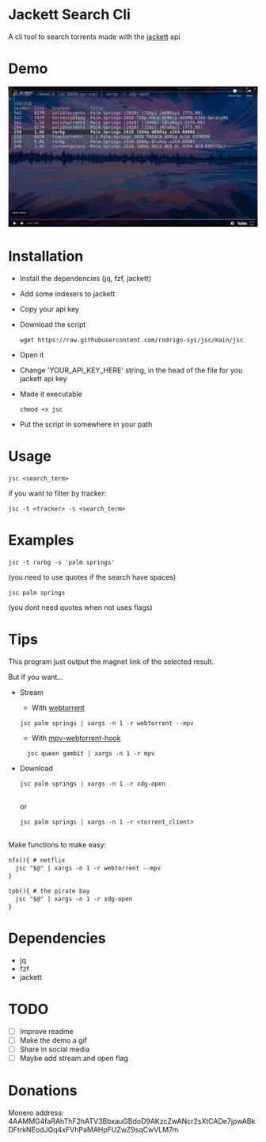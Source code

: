 # Jackett Search Cli
A cli tool to search torrents made with the [jackett](https://github.com/Jackett/Jackett) api

# Demo

[![jsc demo](./demo.png)](https://www.youtube.com/embed/vS_9F329lpQ)

# Installation

- Install the dependencies (jq, fzf, jackett)
- Add some indexers to jackett
- Copy your api key
- Download the script
 
  ```shell
  wget https://raw.githubusercontent.com/rodrigo-sys/jsc/main/jsc
  ```
- Open it
- Change 'YOUR_API_KEY_HERE' string, in the head of the file for you jackett api key
- Made it executable

  ```shell
  chmod +x jsc
  ```
- Put the script in somewhere in your path 
   
# Usage 
```shell
jsc <search_term>
```
if you want to filter by tracker:

```shell
jsc -t <tracker> -s <search_term>
```

# Examples

```shell
jsc -t rarbg -s 'palm springs'
```

(you need to use quotes if the search have spaces)

```shell
jsc palm springs
```

(you dont need quotes when not uses flags)

# Tips
This program just output the magnet link of the selected result.

But if you want...

- Stream 
  * With [webtorrent](https://github.com/webtorrent/webtorrent-clii)
 
  ```shell
  jsc palm springs | xargs -n 1 -r webtorrent --mpv
  ```
  
  * With [mpv-webtorrent-hook](https://github.com/mrxdst/webtorrent-mpv-hook)
  
  ```shell
    jsc queen gambit | xargs -n 1 -r mpv
  ```
 
- Download 
 
  ```shell
  jsc palm springs | xargs -n 1 -r xdg-open 
 
  ```
  
  or
 
  ```shell
  jsc palm springs | xargs -n 1 -r <torrent_client>
 
  ```
  
Make functions to make easy:
 
```shell
nfx(){ # netflix
  jsc "$@" | xargs -n 1 -r webtorrent --mpv
}
```
```shell
tpb(){ # the pirate bay
  jsc "$@" | xargs -n 1 -r xdg-open 
}
```

# Dependencies
- jq
- fzf
- jackett

# TODO
- [ ] Improve readme
- [ ] Make the demo a gif 
- [ ] Share in social media 
- [ ] Maybe add stream and open flag

# Donations
Monero address: 4AAMMG4faRAhThF2hATV3BbxauGBdoD9AKzcZwANcr2sXtCADe7jpwABkDFtrkNEodJQq4xFVhPaMAHpFUZwZ9sqCwVLM7m


